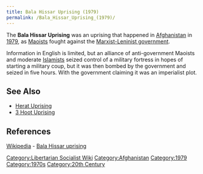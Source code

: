 ```yaml
---
title: Bala Hissar Uprising (1979)
permalink: /Bala_Hissar_Uprising_(1979)/
---
```


The **Bala Hissar Uprising** was an uprising that happened in
[Afghanistan](Afghanistan.md "wikilink") in
[1979](Revolutions_of_1979_-_1980.md "wikilink"), as
[Maoists](Maoism.md "wikilink") fought against the [Marxist-Leninist
government](Socialist_Afghanistan.md "wikilink").

Information in English is limited, but an alliance of anti-government
Maoists and moderate [Islamists](Islam.md "wikilink") seized control of a
military fortress in hopes of starting a military coup, but it was then
bombed by the government and seized in five hours. With the government
claiming it was an imperialist plot.

## See Also

- [Herat Uprising](Herat_Uprising_(1979).md "wikilink")
- [3 Hoot Uprising](3_Hoot_Uprising_(1979).md "wikilink")

## References

[Wikipedia](Wikipedia.md "wikilink") - [Bala Hissar
uprising](https://en.wikipedia.org/wiki/Bala_Hissar_uprising)

[Category:Libertarian Socialist
Wiki](Category:Libertarian_Socialist_Wiki.md "wikilink")
[Category:Afghanistan](Category:Afghanistan.md "wikilink")
[Category:1979](Category:1979.md "wikilink")
[Category:1970s](Category:1970s.md "wikilink") [Category:20th
Century](Category:20th_Century.md "wikilink")